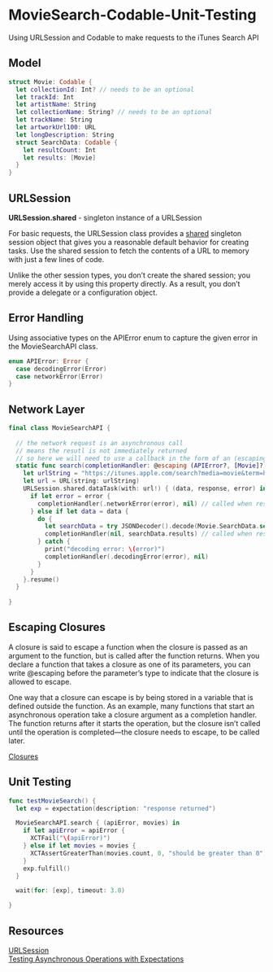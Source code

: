 # MovieSearch-Codable-Unit-Testing
Using URLSession and Codable to make requests to the iTunes Search API

## Model 

```swift 
struct Movie: Codable {
  let collectionId: Int? // needs to be an optional
  let trackId: Int
  let artistName: String
  let collectionName: String? // needs to be an optional
  let trackName: String
  let artworkUrl100: URL
  let longDescription: String
  struct SearchData: Codable {
    let resultCount: Int
    let results: [Movie]
  }
}
```

## URLSession 

**URLSession.shared** - singleton instance of a URLSession  

For basic requests, the URLSession class provides a [shared](https://developer.apple.com/documentation/foundation/urlsession/1409000-shared) singleton session object that gives you a reasonable default behavior for creating tasks. Use the shared session to fetch the contents of a URL to memory with just a few lines of code.

Unlike the other session types, you don’t create the shared session; you merely access it by using this property directly. As a result, you don’t provide a delegate or a configuration object.

## Error Handling 

Using associative types on the APIError enum to capture the given error in the MovieSearchAPI class. 

```swift
enum APIError: Error {
  case decodingError(Error)
  case networkError(Error)
}
```

## Network Layer 

```swift 
final class MovieSearchAPI {
  
  // the network request is an asynchronous call
  // means the resutl is not immediately returned
  // so here we will need to use a callback in the form of an (escaping closure) to return the response is returned from the request
  static func search(completionHandler: @escaping (APIError?, [Movie]?) -> Void)  {
    let urlString = "https://itunes.apple.com/search?media=movie&term=holiday&limit=100"
    let url = URL(string: urlString)
    URLSession.shared.dataTask(with: url!) { (data, response, error) in
      if let error = error {
        completionHandler(.networkError(error), nil) // called when response is returned
      } else if let data = data {
        do {
          let searchData = try JSONDecoder().decode(Movie.SearchData.self, from: data)
          completionHandler(nil, searchData.results) // called when response is returned
        } catch {
          print("decoding error: \(error)")
          completionHandler(.decodingError(error), nil)
        }
      }
    }.resume()
  }
  
}
```

## Escaping Closures 

A closure is said to escape a function when the closure is passed as an argument to the function, but is called after the function returns. When you declare a function that takes a closure as one of its parameters, you can write @escaping before the parameter’s type to indicate that the closure is allowed to escape.

One way that a closure can escape is by being stored in a variable that is defined outside the function. As an example, many functions that start an asynchronous operation take a closure argument as a completion handler. The function returns after it starts the operation, but the closure isn’t called until the operation is completed—the closure needs to escape, to be called later.

[Closures](https://docs.swift.org/swift-book/LanguageGuide/Closures.html)   

## Unit Testing 

```swift 
func testMovieSearch() {
  let exp = expectation(description: "response returned")

  MovieSearchAPI.search { (apiError, movies) in
    if let apiError = apiError {
      XCTFail("\(apiError)")
    } else if let movies = movies {
      XCTAssertGreaterThan(movies.count, 0, "should be greater than 0")
    }
    exp.fulfill()
  }

  wait(for: [exp], timeout: 3.0)

}
```

## Resources 

[URLSession](https://developer.apple.com/documentation/foundation/urlsession)   
[Testing Asynchronous Operations with Expectations](https://developer.apple.com/documentation/xctest/asynchronous_tests_and_expectations/testing_asynchronous_operations_with_expectations)  

